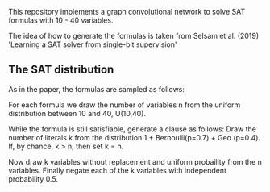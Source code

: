 This repository implements a graph convolutional network to solve SAT formulas with 10 - 40 variables.

The idea of how to generate the formulas is taken from Selsam et al. (2019) 'Learning a SAT solver from single-bit supervision'

## The SAT distribution
As in the paper, the formulas are sampled as follows:

For each formula we draw the number of variables n from the uniform distribution between 10 and 40, U(10,40).

While the formula is still satisfiable, generate a clause as follows:
Draw the number of literals k from the distribution 1 + Bernoulli(p=0.7) + Geo (p=0.4). If, by chance, k > n, then set k = n.

Now draw k variables without replacement and uniform probaility from the n variables. Finally negate each of the k variables with independent probability 0.5.

